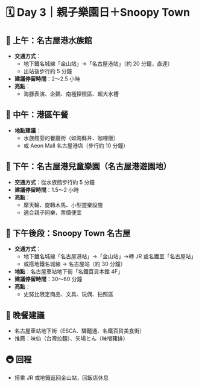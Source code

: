 
# 🗓 Day 3｜親子樂園日＋Snoopy Town

## 🐬 上午：名古屋港水族館
- **交通方式**：
  - 地下鐵名城線「金山站」→「名古屋港站」（約 20 分鐘，直達）
  - 出站後步行約 5 分鐘
- **建議停留時間**：2～2.5 小時
- **亮點**：
  - 海豚表演、企鵝、南極探險區、超大水槽

## 🎠 中午：港區午餐
- **地點建議**：
  - 水族館旁的餐廳街（如海鮮丼、咖哩飯）
  - 或 Aeon Mall 名古屋港店（步行約 10 分鐘）

## 🎡 下午：名古屋港兒童樂園（名古屋港遊園地）
- **交通方式**：從水族館步行約 5 分鐘
- **建議停留時間**：1.5～2 小時
- **亮點**：
  - 摩天輪、旋轉木馬、小型遊樂設施
  - 適合親子同樂，票價便宜

## 🐶 下午後段：Snoopy Town 名古屋
- **交通方式**：
  - 地下鐵名城線「名古屋港站」→「金山站」→轉 JR 或名鐵至「名古屋站」
  - 或搭地鐵名城線 → 名古屋站（約 30 分鐘）
- **地點**：名古屋車站地下街「名鐵百貨本館 4F」
- **建議停留時間**：30～60 分鐘
- **亮點**：
  - 史努比限定商品、文具、玩偶、拍照區

## 🍜 晚餐建議
- 名古屋車站地下街（ESCA、驛麵通、名鐵百貨美食街）
- 推薦：味仙（台灣拉麵）、矢場とん（味噌豬排）

## 🚇 回程
- 搭乘 JR 或地鐵返回金山站，回飯店休息
